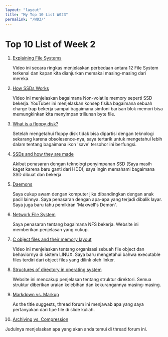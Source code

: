 ```yaml
---
layout: "layout"
title: "My Top 10 List W023"
permalink: "/W03/"
---
```

# Top 10 List of Week 2

1. [Explaining File Systems](https://www.youtube.com/watch?v=_h30HBYxtws)

   Video ini secara ringkas menjelaskan perbedaan antara 12 File System terkenal dan kapan kita dianjurkan memakai masing-masing dari mereka.

2. [How SSDs Works](https://www.youtube.com/watch?v=5Mh3o886qpg)

   Video ini menjelaskan bagaimana Non-volatile memory seperti SSD bekerja. YouTuber ini menjelaskan konsep fisika bagaimana sebuah charge trap bekerja sampai bagaimana simfoni barisan blok memori bisa memungkinkan kita menyimpan triliunan byte file.

3. [What is a floppy disk?](https://www.computerhope.com/jargon/f/floppydi.htm#:~:text=A%20floppy%20disk%20is%20a,polarity%20of%200%20or%201.)

   Setelah mengetahui floppy disk tidak bisa dipartisi dengan teknologi sekarang karena obsolesence-nya, saya tertarik untuk mengetahui lebih dalam tentang bagaimana ikon 'save' tersohor ini berfungsi.
   
4. [SSDs and how they are made](https://www.youtube.com/watch?v=fCpn8umYnyg)

   Akibat penasaran dengan teknologi penyimpanan SSD (Saya masih kaget karena baru ganti dari HDD), saya ingin memahami bagaimana SSD dibuat dan bekerja.

5. [Daemons](https://theconversation.com/daemons-are-the-programs-that-run-the-internet-heres-why-its-important-to-understand-them-119154)

   Saya cukup awam dengan komputer jika dibandingkan dengan anak pacil lainnya. Saya penasaran dengan apa-apa yang terjadi dibalik layar. Saya juga baru tahu pemikiran 'Maxwell's Demon'.

6. [Network File System](https://www.geeksforgeeks.org/network-file-system-nfs/)

   Saya penasaran tentang bagaimana NFS bekerja. Website ini memberikan penjelasan yang cukup.

7. [C object files and their memory layout](https://www.youtube.com/watch?v=LvLyXOIRPRA)

   Video ini menjelaskan tentang organisasi sebuah file object dan behaviornya di sistem LINUX. Saya baru mengetahui bahwa executable files terdiri dari object files yang dilink oleh linker.

8. [Structures of directory in operating system](https://www.geeksforgeeks.org/structures-of-directory-in-operating-system/)

   Website ini mencakup penjelasan tentang struktur direktori. Semua struktur diberikan uraian kelebihan dan kekurangannya masing-masing.

9. [Markdown vs. Markup](https://stackoverflow.com/questions/24041/markdown-vs-markup-are-they-related#:~:text=%22Markdown%22%20is%20a%20proper%20noun,%2C%20links%2C%20images%2C%20etc.&text=Markup%20is%20a%20general%20term,library%20that%20generates%20HTML%20markup.)

   As the title suggests, thread forum ini menjawab apa yang saya pertanyakan dari tipe file di slide kuliah.

10. [Archiving vs. Compression](https://stackoverflow.com/questions/36614239/difference-between-archiving-and-compression)

   Judulnya menjelaskan apa yang akan anda temui di thread forum ini.

   
